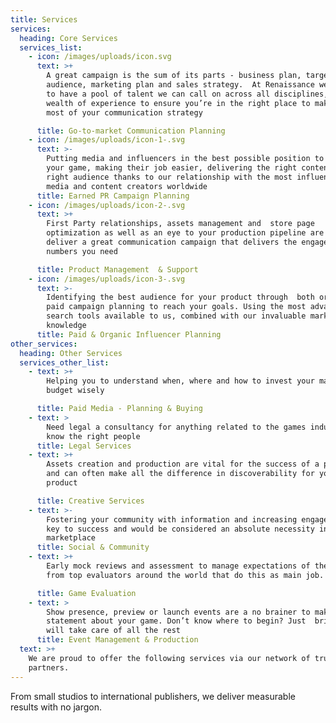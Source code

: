 ```yaml
---
title: Services
services:
  heading: Core Services
  services_list:
    - icon: /images/uploads/icon.svg
      text: >+
        A great campaign is the sum of its parts - business plan, target
        audience, marketing plan and sales strategy.  At Renaissance we’re proud
        to have a pool of talent we can call on across all disciplines, with a
        wealth of experience to ensure you’re in the right place to make the
        most of your communication strategy

      title: Go-to-market Communication Planning
    - icon: /images/uploads/icon-1-.svg
      text: >-
        Putting media and influencers in the best possible position to cover
        your game, making their job easier, delivering the right content to the
        right audience thanks to our relationship with the most influential
        media and content creators worldwide
      title: Earned PR Campaign Planning
    - icon: /images/uploads/icon-2-.svg
      text: >+
        First Party relationships, assets management and  store page
        optimization as well as an eye to your production pipeline are vital to
        deliver a great communication campaign that delivers the engagement
        numbers you need

      title: Product Management  & Support
    - icon: /images/uploads/icon-3-.svg
      text: >-
        Identifying the best audience for your product through  both organic and
        paid campaign planning to reach your goals. Using the most advanced
        search tools available to us, combined with our invaluable market
        knowledge
      title: Paid & Organic Influencer Planning
other_services:
  heading: Other Services
  services_other_list:
    - text: >+
        Helping you to understand when, where and how to invest your marketing
        budget wisely

      title: Paid Media - Planning & Buying
    - text: >
        Need legal a consultancy for anything related to the games industry? We
        know the right people
      title: Legal Services
    - text: >+
        Assets creation and production are vital for the success of a product
        and can often make all the difference in discoverability for your
        product

      title: Creative Services
    - text: >-
        Fostering your community with information and increasing engagement is 
        key to success and would be considered an absolute necessity in today’s
        marketplace 
      title: Social & Community
    - text: >+
        Early mock reviews and assessment to manage expectations of the campaign
        from top evaluators around the world that do this as main job.

      title: Game Evaluation
    - text: >
        Show presence, preview or launch events are a no brainer to make a
        statement about your game. Don’t know where to begin? Just  brief us, we
        will take care of all the rest
      title: Event Management & Production
  text: >+
    We are proud to offer the following services via our network of trusted
    partners.
---
```

From small studios to international publishers, we deliver measurable results with no jargon.
